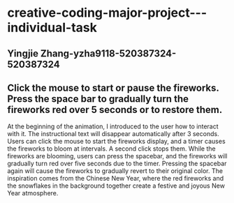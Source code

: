 # creative-coding-major-project---individual-task
## Yingjie Zhang-yzha9118-520387324-520387324
## Click the mouse to start or pause the fireworks. Press the space bar to gradually turn the fireworks red over 5 seconds or to restore them.

At the beginning of the animation, I introduced to the user how to interact with it. The instructional text will disappear automatically after 3 seconds. Users can click the mouse to start the fireworks display, and a timer causes the fireworks to bloom at intervals. A second click stops them. While the fireworks are blooming, users can press the spacebar, and the fireworks will gradually turn red over five seconds due to the timer. Pressing the spacebar again will cause the fireworks to gradually revert to their original color. The inspiration comes from the Chinese New Year, where the red fireworks and the snowflakes in the background together create a festive and joyous New Year atmosphere.





